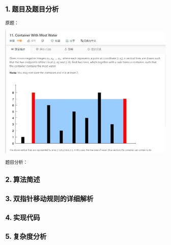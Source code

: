 # 

## 1. 题目及题目分析

原题：

![avatar](https://github.com/Happyxianyueveryday/Leetcode-Notebook/blob/master/Array/11.%20Container%20With%20Most%20Water/QQ%E6%88%AA%E5%9B%BE20190309005525.png)

题目分析：


## 2. 算法简述


## 3. 双指针移动规则的详细解析


## 4. 实现代码


## 5. 复杂度分析
